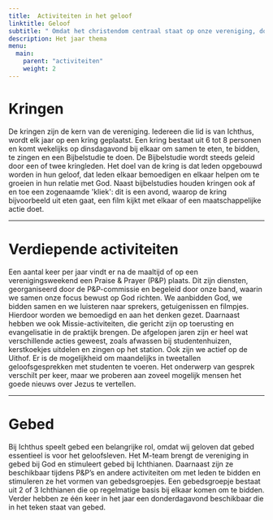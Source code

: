 ```yaml
---
title:  Activiteiten in het geloof 
linktitle: Geloof
subtitle: " Omdat het christendom centraal staat op onze vereniging, doen wij ook samen veel activiteiten met betrekking tot het geloof. Ichthus is een plek om te groeien in het geloof en samen nieuwe ervaringen mee te maken. "
description: Het jaar thema
menu:
  main:    
    parent: "activiteiten"
    weight: 2
---
```


# Kringen

De kringen zijn de kern van de vereniging. Iedereen die lid is van Ichthus, wordt elk jaar op een kring geplaatst. Een kring bestaat uit 6 tot 8 personen en komt wekelijks op dinsdagavond bij elkaar om samen te eten, te bidden, te zingen en een Bijbelstudie te doen. De Bijbelstudie wordt steeds geleid door een of twee kringleden. Het doel van de kring is dat leden opgebouwd worden in hun geloof, dat leden elkaar bemoedigen en elkaar helpen om te groeien in hun relatie met God. Naast bijbelstudies houden kringen ook af en toe een zogenaamde 'kliek': dit is een avond, waarop de kring bijvoorbeeld uit eten gaat, een film kijkt met elkaar of een maatschappelijke actie doet.

---

# Verdiepende activiteiten

Een aantal keer per jaar vindt er na de maaltijd of op een verenigingsweekend een Praise & Prayer (P&P) plaats. Dit zijn diensten, georganiseerd door de P&P-commissie en begeleid door onze band, waarin we samen onze focus bewust op God richten. We aanbidden God, we bidden samen en we luisteren naar sprekers, getuigenissen en filmpjes. Hierdoor worden we bemoedigd en aan het denken gezet. Daarnaast hebben we ook Missie-activiteiten, die gericht zijn op toerusting en evangelisatie in de praktijk brengen. De afgelopen jaren zijn er heel wat verschillende acties geweest, zoals afwassen bij studentenhuizen, kerstkoekjes uitdelen en zingen op het station. Ook zijn we actief op de Uithof. Er is de mogelijkheid om maandelijks in tweetallen geloofsgesprekken met studenten te voeren. Het onderwerp van gesprek verschilt per keer, maar we proberen aan zoveel mogelijk mensen het goede nieuws over Jezus te vertellen.

---

# Gebed

Bij Ichthus speelt gebed een belangrijke rol, omdat wij geloven dat gebed essentieel is voor het geloofsleven. Het M-team brengt de vereniging in gebed bij God en stimuleert gebed bij Ichthianen. Daarnaast zijn ze beschikbaar tijdens P&P’s en andere activiteiten om met leden te bidden en stimuleren ze het vormen van gebedsgroepjes. Een gebedsgroepje bestaat uit 2 of 3 Ichthianen die op regelmatige basis bij elkaar komen om te bidden. Verder hebben ze één keer in het jaar een donderdagavond beschikbaar die in het teken staat van gebed.
